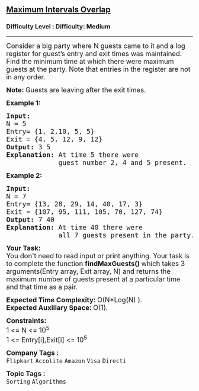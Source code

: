 <h2><a href="https://www.geeksforgeeks.org/problems/maximum-intervals-overlap5708/1?page=1&difficulty=Medium&status=unsolved&sortBy=submissions">Maximum Intervals Overlap</a></h2><h3>Difficulty Level : Difficulty: Medium</h3><hr><div class="problems_problem_content__Xm_eO"><p><span style="font-size:18px">Consider a big party where N guests came to it and a log register for guest’s entry and exit times was&nbsp;maintained. Find the minimum time at which there were maximum guests at the party. Note that entries in the register are not in any order.</span></p>

<p><span style="font-size:18px"><strong>Note:&nbsp;</strong>Guests&nbsp;are leaving&nbsp;after the exit times.</span></p>

<p><span style="font-size:18px"><strong>Example 1:</strong></span></p>

<pre><span style="font-size:18px"><strong>Input:
</strong>N = 5
Entry= {1, 2,10, 5, 5}
Exit = {4, 5, 12, 9, 12}
<strong>Output: </strong>3 5
<strong>Explanation: </strong>At time 5 there were 
&nbsp;            guest number 2, 4 and 5 present.</span></pre>

<p><span style="font-size:18px"><strong>Example 2:</strong></span></p>

<pre><span style="font-size:18px"><strong>Input:
</strong>N = 7
Entry= {13, 28, 29, 14, 40, 17, 3}
Exit = {107, 95, 111, 105, 70, 127, 74}
<strong>Output: </strong>7 40
<strong>Explanation: </strong>At time 40 there were 
&nbsp;            all 7 guests present in the party.</span></pre>

<p><span style="font-size:18px"><strong>Your Task:</strong><br>
You don't need to read input or print anything.&nbsp;</span><span style="font-size:18px">Your task is to complete the function <strong>findMaxGuests() </strong>which takes 3 arguments(Entry array, Exit array, N) and returns the maximum number of guests present at a particular time and that time as a pair.</span></p>

<p><span style="font-size:18px"><strong>Expected Time Complexity:&nbsp;</strong>O(N*Log(N) ).<br>
<strong>Expected Auxiliary Space:&nbsp;</strong>O(1).</span></p>

<p><span style="font-size:18px"><strong>Constraints:</strong><br>
1 &lt;= N &lt;= 10<sup>5</sup><br>
1 &lt;= Entry[i],Exit[i] &lt;= 10<sup>5</sup></span></p>
</div><p><span style=font-size:18px><strong>Company Tags : </strong><br><code>Flipkart</code>&nbsp;<code>Accolite</code>&nbsp;<code>Amazon</code>&nbsp;<code>Visa</code>&nbsp;<code>Directi</code>&nbsp;<br><p><span style=font-size:18px><strong>Topic Tags : </strong><br><code>Sorting</code>&nbsp;<code>Algorithms</code>&nbsp;